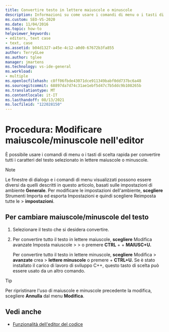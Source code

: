 ```yaml
---
title: Convertire testo in lettere maiuscole o minuscole
description: Informazioni su come usare i comandi di menu o i tasti di scelta rapida per convertire la combinazione di maiuscole e minuscole del testo selezionato in lettere maiuscole o tutte minuscole.
ms.custom: SEO-VS-2020
ms.date: 11/04/2016
ms.topic: how-to
helpviewer_keywords:
- editors, text case
- text, case
ms.assetid: b04d1327-a45e-4c12-a0d0-67672b3fa855
author: TerryGLee
ms.author: tglee
manager: jmartens
ms.technology: vs-ide-general
ms.workload:
- multiple
ms.openlocfilehash: c8ff06fbde43071dce911349babf0dd737bc6a48
ms.sourcegitcommit: 68897da7d74c31ae1ebf5d47c7b5ddc9b108265b
ms.translationtype: MT
ms.contentlocale: it-IT
ms.lasthandoff: 08/13/2021
ms.locfileid: "122028150"
---
```

# <a name="how-to-change-text-case-in-the-editor"></a>Procedura: Modificare maiuscole/minuscole nell'editor

È possibile usare i comandi di menu o i tasti di scelta rapida per convertire tutti i caratteri del testo selezionato in lettere maiuscole o minuscole.

> [!NOTE]
> Le finestre di dialogo e i comandi di menu visualizzati possono essere diversi da quelli descritti in questo articolo, basati sulle impostazioni di ambiente **Generale**. Per modificare le impostazioni dell'ambiente, **scegliere** Strumenti Importa ed esporta Impostazioni e quindi scegliere Reimposta tutte le  >   **impostazioni**.

## <a name="to-change-text-case"></a>Per cambiare maiuscole/minuscole del testo

1. Selezionare il testo che si desidera convertire.

2. Per convertire tutto il testo in lettere maiuscole, **scegliere** Modifica avanzate Imposta maiuscole  >    >   o premere **CTRL** +  + **MAIUSC+U.**

   Per convertire tutto il testo in lettere minuscole, **scegliere** Modifica  >  **avanzate** crea  >  **lettere minuscole** o premere  + **CTRL+U.** Se è stato installato il carico di lavoro di sviluppo C++, questo tasto di scelta può essere usato da un altro comando.

> [!TIP]
> Per ripristinare l'uso di maiuscole e minuscole precedente la modifica, scegliere **Annulla** dal menu **Modifica**.

## <a name="see-also"></a>Vedi anche

- [Funzionalità dell'editor del codice](../ide/writing-code-in-the-code-and-text-editor.md)
